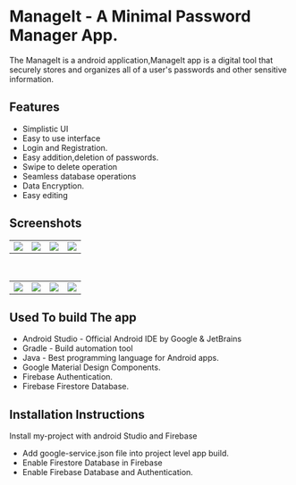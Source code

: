 
# ManageIt - A Minimal Password Manager App.

The ManageIt is a android application,ManageIt app is a digital tool that securely stores and organizes all of a user's passwords and other sensitive information.

## Features

- Simplistic UI
- Easy to use interface
- Login and Registration.
- Easy addition,deletion of passwords.
- Swipe to delete operation
- Seamless database operations
- Data Encryption.
- Easy editing

    
## Screenshots

<table>
  <tr>
    <td><img src='https://github.com/harshalpowankar12/ManageIt-Password-Manager-App/blob/master/img1.PNG'></td>
    <td><img src='https://github.com/harshalpowankar12/ManageIt-Password-Manager-App/blob/master/img2.PNG'></td>
    <td><img src='https://github.com/harshalpowankar12/ManageIt-Password-Manager-App/blob/master/img3.PNG'></td>
    <td><img src='https://github.com/harshalpowankar12/ManageIt-Password-Manager-App/blob/master/img4.PNG'></td>
  </tr>
</table><br>
<table>
  <tr>
    <td><img src='https://github.com/harshalpowankar12/ManageIt-Password-Manager-App/blob/master/img5.PNG'></td>
    <td><img src='https://github.com/harshalpowankar12/ManageIt-Password-Manager-App/blob/master/img6.PNG'></td>
    <td><img src='https://github.com/harshalpowankar12/ManageIt-Password-Manager-App/blob/master/img7.PNG'></td>
    <td><img src='https://github.com/harshalpowankar12/ManageIt-Password-Manager-App/blob/master/img8.PNG'></td>
    
  </tr>
</table>

## Used To build The app
- Android Studio - Official Android IDE by Google & JetBrains
- Gradle - Build automation tool
- Java - Best programming language for Android apps.
- Google Material Design Components.
- Firebase Authentication.
- Firebase Firestore Database.
## Installation Instructions

Install my-project with android Studio and Firebase

- Add google-service.json file into project level app build.
- Enable Firestore Database in Firebase
- Enable Firebase Database and Authentication.

